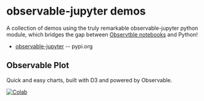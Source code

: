 
# observable-jupyter demos

A collection of demos using the truly remarkable observable-jupyter python module, which bridges the gap between [Observtble notebooks](http://observablehq.com) and Python!

* [observable-jupyter](https://pypi.org/project/observable-jupyter/) -- pypi.org

## Observable Plot

Quick and easy charts, built with D3 and powered by Observable.

[![Colab](https://colab.research.google.com/assets/colab-badge.svg)](https://colab.research.google.com/github/pbogden/observable-jupyter-demos/blob/master/notebooks/observable_plot.ipynb)


